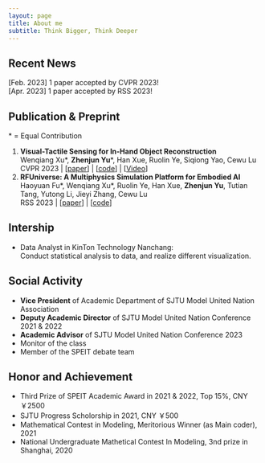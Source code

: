 ```yaml
---
layout: page
title: About me
subtitle: Think Bigger, Think Deeper
---
```


## Recent News
[Feb. 2023] 1 paper accepted by CVPR 2023! \
[Apr. 2023] 1 paper accepted by RSS 2023!
## Publication & Preprint
\* = Equal Contribution
1. **Visual-Tactile Sensing for In-Hand Object Reconstruction** \
   Wenqiang Xu\*, **Zhenjun Yu**\*, Han Xue, Ruolin Ye, Siqiong Yao, Cewu Lu \
   CVPR 2023 | \[[paper](https://arxiv.org/pdf/2303.14498.pdf)\] | \[[code](https://sites.google.com/view/vtaco/)\] | \[[Video](https://www.youtube.com/watch?v=FCgxlTypvjE/)\]
1. **RFUniverse: A Multiphysics Simulation Platform for Embodied AI** \
   Haoyuan Fu\*, Wenqiang Xu\*, Ruolin Ye, Han Xue, **Zhenjun Yu**, Tutian Tang, Yutong Li, Jieyi Zhang, Cewu Lu \
   RSS 2023 | \[[paper](https://arxiv.org/pdf/2202.00199.pdf)\] | \[[code](https://sites.google.com/view/rfuniverse)\]
<!-- ## Project -->


## Intership
- Data Analyst in KinTon Technology Nanchang:\
  Conduct statistical analysis to data, and realize different visualization.

## Social Activity
- **Vice President** of Academic Department of SJTU Model United Nation Association
- **Deputy Academic Director** of SJTU Model United Nation Conference 2021 & 2022
- **Academic Advisor** of SJTU Model United Nation Conference 2023
- Monitor of the class
- Member of the SPEIT debate team

## Honor and Achievement
- Third Prize of SPEIT Academic Award in 2021 & 2022, Top 15%, CNY ￥2500
- SJTU Progress Scholorship in 2021, CNY ￥500
- Mathematical Contest in Modeling, Meritorious Winner (as Main coder), 2021
- National Undergraduate Mathetical Contest In Modeling, 3nd prize in Shanghai, 2020

